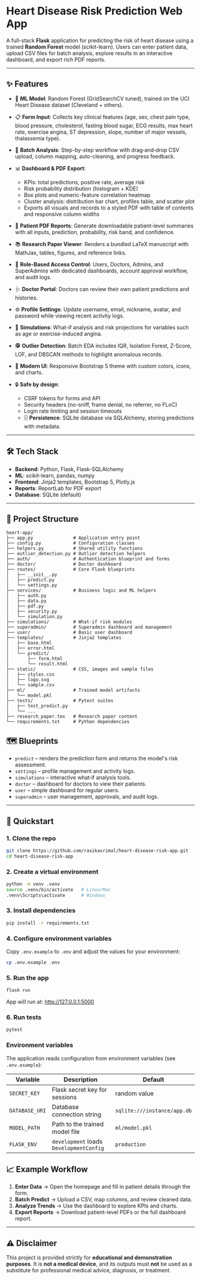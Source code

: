 # Heart Disease Risk Prediction Web App

A full-stack **Flask** application for predicting the risk of heart disease using a trained **Random Forest** model (scikit-learn).
Users can enter patient data, upload CSV files for batch analysis, explore results in an interactive dashboard, and export rich PDF reports.

---

## ✨ Features
- 🧠 **ML Model**: Random Forest (GridSearchCV tuned), trained on the UCI Heart Disease dataset (Cleveland + others).
- 📋 **Form Input**: Collects key clinical features (age, sex, chest pain type, blood pressure, cholesterol, fasting blood sugar, ECG results, max heart rate, exercise angina, ST depression, slope, number of major vessels, thalassemia type).
- 📂 **Batch Analysis**: Step-by-step workflow with drag‑and‑drop CSV upload, column mapping, auto-cleaning, and progress feedback.
- 📊 **Dashboard & PDF Export**:
  - KPIs: total predictions, positive rate, average risk
  - Risk probability distribution (histogram + KDE)
  - Box plots and numeric-feature correlation heatmap
  - Cluster analysis: distribution bar chart, profiles table, and scatter plot
  - Exports all visuals and records to a styled PDF with table of contents and responsive column widths
- 📑 **Patient PDF Reports**: Generate downloadable patient-level summaries with all inputs, prediction, probability, risk band, and confidence.
- 📚 **Research Paper Viewer**: Renders a bundled LaTeX manuscript with MathJax, tables, figures, and reference links.
- 👥 **Role-Based Access Control**: Users, Doctors, Admins, and SuperAdmins with dedicated dashboards, account approval workflow, and audit logs.
- 🩺 **Doctor Portal**: Doctors can review their own patient predictions and histories.
- ⚙️ **Profile Settings**: Update username, email, nickname, avatar, and password while viewing recent activity logs.
- 🧪 **Simulations**: What-if analysis and risk projections for variables such as age or exercise-induced angina.
- 🕵️ **Outlier Detection**: Batch EDA includes IQR, Isolation Forest, Z-Score, LOF, and DBSCAN methods to highlight anomalous records.

- 🎨 **Modern UI**: Responsive Bootstrap 5 theme with custom colors, icons, and charts.
- 🔒 **Safe by design**:
  - CSRF tokens for forms and API
  - Security headers (no-sniff, frame denial, no referrer, no FLoC)
  - Login rate limiting and session timeouts
  - 🗄 **Persistence**: SQLite database via SQLAlchemy, storing predictions with metadata.

---

## 🛠 Tech Stack
- **Backend**: Python, Flask, Flask-SQLAlchemy
- **ML**: scikit-learn, pandas, numpy
- **Frontend**: Jinja2 templates, Bootstrap 5, Plotly.js
- **Reports**: ReportLab for PDF export
- **Database**: SQLite (default)

---

## 📂 Project Structure
```text
heart-app/
├── app.py               # Application entry point
├── config.py            # Configuration classes
├── helpers.py           # Shared utility functions
├── outlier_detection.py # Outlier detection helpers
├── auth/                # Authentication blueprint and forms
├── doctor/              # Doctor dashboard
├── routes/              # Core Flask blueprints
│   ├── __init__.py
│   ├── predict.py
│   └── settings.py
├── services/            # Business logic and ML helpers
│   ├── auth.py
│   ├── data.py
│   ├── pdf.py
│   ├── security.py
│   └── simulation.py
├── simulations/         # What-if risk modules
├── superadmin/          # Superadmin dashboard and management
├── user/                # Basic user dashboard
├── templates/           # Jinja2 templates
│   ├── base.html
│   ├── error.html
│   └── predict/
│       ├── form.html
│       └── result.html
├── static/              # CSS, images and sample files
│   ├── styles.css
│   ├── logo.svg
│   └── sample.csv
├── ml/                  # Trained model artifacts
│   └── model.pkl
├── tests/               # Pytest suites
│   ├── test_predict.py
│   └── ...
├── research_paper.tex   # Research paper content
└── requirements.txt     # Python dependencies
```

## 🗺️ Blueprints

- `predict` – renders the prediction form and returns the model's risk assessment.
- `settings` – profile management and activity logs.
- `simulations` – interactive what‑if analysis tools.
- `doctor` – dashboard for doctors to view their patients.
- `user` – simple dashboard for regular users.
- `superadmin` – user management, approvals, and audit logs.

---

## 🚀 Quickstart

### 1. Clone the repo
```bash
git clone https://github.com/rasikasrimal/heart-disease-risk-app.git
cd heart-disease-risk-app
```

### 2. Create a virtual environment
```bash
python -m venv .venv
source .venv/bin/activate   # Linux/Mac
.venv\Scripts\activate      # Windows
```

### 3. Install dependencies
```bash
pip install -r requirements.txt
```

### 4. Configure environment variables
Copy `.env.example` to `.env` and adjust the values for your environment:
```bash
cp .env.example .env
```

### 5. Run the app
```bash
flask run
```
App will run at: http://127.0.0.1:5000

### 6. Run tests
```bash
pytest
```

### Environment variables

The application reads configuration from environment variables (see `.env.example`):

| Variable    | Description                                  | Default                     |
|-------------|----------------------------------------------|-----------------------------|
| `SECRET_KEY`| Flask secret key for sessions                | random value                |
| `DATABASE_URI` | Database connection string                | `sqlite:///instance/app.db` |
| `MODEL_PATH`   | Path to the trained model file            | `ml/model.pkl`              |
| `FLASK_ENV`    | `development` loads `DevelopmentConfig`   | `production`                |

## 📈 Example Workflow

1. **Enter Data** → Open the homepage and fill in patient details through the form.
2. **Batch Predict** → Upload a CSV, map columns, and review cleaned data.
3. **Analyze Trends** → Use the dashboard to explore KPIs and charts.
4. **Export Reports** → Download patient-level PDFs or the full dashboard report.

---

## ⚠️ Disclaimer

This project is provided strictly for **educational and demonstration purposes**.
It is **not a medical device**, and its outputs must **not** be used as a substitute for professional medical advice, diagnosis, or treatment.

